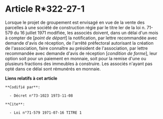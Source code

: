 # Article R*322-27-1

Lorsque le projet de groupement est envisagé en vue de la vente des parcelles à une société de construction régie par le
titre Ier de la loi n. 71-579 du 16 juillet 1971 modifiée, les associés doivent, dans un délai d'un mois à compter de [*point
de départ*] la notification, par lettre recommandée avec demande d'avis de réception, de l'arrêté préfectoral autorisant la
création de l'association, faire connaître au président de l'association, par lettre recommandée avec demande d'avis de
réception [*condition de forme*], leur option soit pour un paiement en monnaie, soit pour la remise d'une ou plusieurs
fractions des immeubles à construire. Les associés n'ayant pas opté dans ce délai sont rémunérés en monnaie.

**Liens relatifs à cet article**

	**Codifié par**:

	  - Décret n°73-1023 1973-11-08

	**Cite**:

	  - Loi n°71-579 1971-07-16 TITRE 1
